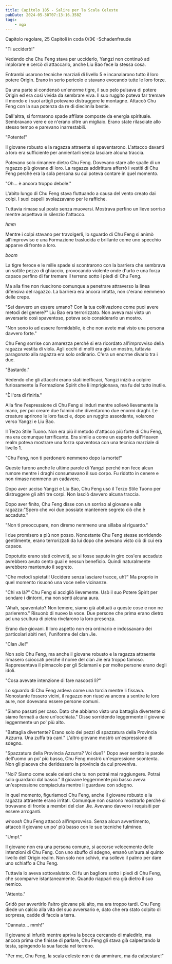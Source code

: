 ```yaml
---
title: Capitolo 185 - Salire per la Scala Celeste
pubDate: 2024-05-30T07:13:16.358Z
tags:
    - mga
---
```



Capitolo regolare,
25 Capitoli in coda 0/3€
-Schadenfreude


"Ti ucciderò!"


Vedendo che Chu Feng stava per ucciderlo, Yangzi non continuò ad implorare e cercò di attaccarlo, anche Liu Bao fece la stessa cosa.


Entrambi usarono tecniche marziali di livello 5 e incanalarono tutto il loro potere Origin. Erano in serio pericolo e stavano evocando tutte le loro forze.


Da una parte si condensò un'enorme tigre, il suo pelo pulsava di potere Origin ed era così vivida da sembrare viva. Il suo ruggito poteva far tremare il mondo e i suoi artigli potevano distruggere le montagne. Attaccò Chu Feng con la sua potenza da re di diecimila bestie.


Dall'altra, si formarono spade affilate composte da energia spirituale. Sembravano vere e ce n'erano oltre un migliaio. Erano state rilasciate allo stesso tempo e parevano inarrestabili.


"Potente!"


Il giovane robusto e la ragazza attraente si spaventarono. L'attacco davanti a loro era sufficiente per annientarli senza lasciare alcuna traccia.


Potevano solo rimanere dietro Chu Feng. Dovevano stare alle spalle di un ragazzo più giovane di loro. La ragazza addirittura afferrò i vestiti di Chu Feng perché era la sola persona su cui poteva contare in quel momento.


"Oh... è ancora troppo debole."


L'abito lungo di Chu Feng stava fluttuando a causa del vento creato dai colpi. I suoi capelli svolazzavano per le raffiche.


Tuttavia rimase sul posto senza muoversi. Mostrava perfino un lieve sorriso mentre aspettava in silenzio l'attacco.


*hmm*


Mentre i colpi stavano per travolgerli, lo sguardo di Chu Feng si animò all'improvviso e una Formazione traslucida e brillante come uno specchio apparve di fronte a loro.


*boom*


La tigre feroce e le mille spade si scontrarono con la barriera che sembrava un sottile pezzo di ghiaccio, provocando violente onde d'urto e una forza capace perfino di far tremare il terreno sotto i piedi di Chu Feng.


Ma alla fine non riuscirono comunque a penetrare attraverso la linea difensiva del ragazzo. La barriera era ancora intatta, non c'erano nemmeno delle crepe.


"Sei davvero un essere umano? Con la tua coltivazione come puoi avere metodi del genere?" Liu Bao era terrorizzato. Non aveva mai visto un avversario così spaventoso, poteva solo considerarlo un mostro.


"Non sono io ad essere formidabile, è che non avete mai visto una persona davvero forte."


Chu Feng sorrise con amarezza perché si era ricordato all'improvviso della ragazza vestita di viola. Agli occhi di molti era già un mostro, tuttavia paragonato alla ragazza era solo ordinario. C'era un enorme divario tra i due.


"Bastardo."


Vedendo che gli attacchi erano stati inefficaci, Yangzi iniziò a colpire furiosamente la Formazione Spirit che li imprigionava, ma fu del tutto inutile.


"È l'ora di finirla."


Alla fine l'espressione di Chu Feng si indurì mentre sollevò lievemente la mano, per poi creare due fulmini che diventarono due enormi draghi. Le creature aprirono le loro fauci e, dopo un ruggito assordante, volarono verso Yangzi e Liu Bao.


Il Terzo Stile Tuono. Non era più il metodo d'attacco più forte di Chu Feng, ma era comunque terrificante. Era simile a come un esperto dell'Heaven realm poteva mostrare una forza spaventosa con una tecnica marziale di livello 1.


"Chu Feng, non ti perdonerò nemmeno dopo la morte!"


Queste furono anche le ultime parole di Yangzi perché non fece alcun rumore mentre i draghi consumavano il suo corpo. Fu ridotto in cenere e non rimase nemmeno un cadavere.


Dopo aver ucciso Yangzi e Liu Bao, Chu Feng usò il Terzo Stile Tuono per distruggere gli altri tre corpi. Non lasciò davvero alcuna traccia.


Dopo aver finito, Chu Feng disse con un sorriso al giovane e alla ragazza:"Spero che voi due possiate mantenere segreto ciò che è accaduto."


"Non ti preoccupare, non diremo nemmeno una sillaba al riguardo."


I due promisero a più non posso. Nonostante Chu Feng stesse sorridendo gentilmente, erano terrorizzati da lui dopo che avevano visto ciò di cui era capace.


Dopotutto erano stati coinvolti, se si fosse saputo in giro cos'era accaduto avrebbero avuto cento guai e nessun beneficio. Quindi naturalmente avrebbero mantenuto il segreto.


"Che metodi spietati! Uccidere senza lasciare tracce, uh?" Ma proprio in quel momento risuonò una voce nelle vicinanze.


"Chi va là?" Chu Feng si accigliò lievemente. Usò il suo Potere Spirit per sondare i dintorni, ma non sentì alcuna aura.


"Ahah, spaventato? Non temere, siamo già abituati a queste cose e non ne parleremo." Risuonò di nuovo la voce. Due persone che prima erano dietro ad una scultura di pietra rivelarono la loro presenza.


Erano due giovani. Il loro aspetto non era ordinario e indossavano dei particolari abiti neri, l'uniforme del clan Jie.


"Clan Jie!"


Non solo Chu Feng, ma anche il giovane robusto e la ragazza attraente rimasero scioccati perché il nome del clan Jie era troppo famoso. Rappresentava il pinnacolo per gli Sciamani e per molte persone erano degli idoli.


"Cosa avevate intenzione di fare nascosti lì?"


Lo sguardo di Chu Feng ardeva come una torcia mentre li fissava. Nonostante fossero vicini, il ragazzo non riusciva ancora a sentire le loro aure, non dovevano essere persone comuni.


"Siamo passati per caso. Dato che abbiamo visto una battaglia divertente ci siamo fermati a dare un'occhiata." Disse sorridendo leggermente il giovane leggermente un po' più alto.


"Battaglia divertente? Erano solo dei pezzi di spazzatura della Provincia Azzurra. Una zuffa tra cani." L'altro giovane mostrò un'espressione di sdegno.


"Spazzatura della Provincia Azzurra? Voi due?" Dopo aver sentito le parole dell'uomo un po' più basso, Chu Feng mostrò un'espressione scontenta. Non gli piaceva che deridessero la provincia da cui proveniva.


"Noi? Siamo come scale celesti che tu non potrai mai raggiungere. Potrai solo guardarci dal basso." Il giovane leggermente più basso aveva un'espressione compiaciuta mentre li guardava con sdegno.


In quel momento, figuriamoci Chu Feng, anche il giovane robusto e la ragazza attraente erano irritati. Comunque non osarono mostrarlo perché si trovavano di fronte a membri del clan Jie. Avevano davvero i requisiti per essere arroganti.


*whoosh* Chu Feng attaccò all'improvviso. Senza alcun avvertimento, attaccò il giovane un po' più basso con le sue tecniche fulminee.


"Umpf."


Il giovane non era una persona comune, si accorse velocemente delle intenzioni di Chu Feng. Con uno sbuffo di sdegno, emanò un'aura al quinto livello dell'Origin realm. Non solo non schivò, ma sollevò il palmo per dare uno schiaffo a Chu Feng.


Tuttavia lo aveva sottovalutato. Ci fu un bagliore sotto i piedi di Chu Feng, che scomparve istantaneamente. Quando riapparì era già dietro il suo nemico.


"Attento."


Gridò per avvertirlo l'altro giovane più alto, ma era troppo tardi. Chu Feng diede un calcio alla vita del suo avversario e, dato che era stato colpito di sorpresa, cadde di faccia a terra.


"Dannato... mmh!"


Il giovane si infuriò mentre apriva la bocca cercando di maledirlo, ma ancora prima che finisse di parlare, Chu Feng gli stava già calpestando la testa, spingendo la sua faccia nel terreno.


"Per me, Chu Feng, la scala celeste non è da ammirare, ma da calpestare!"        



